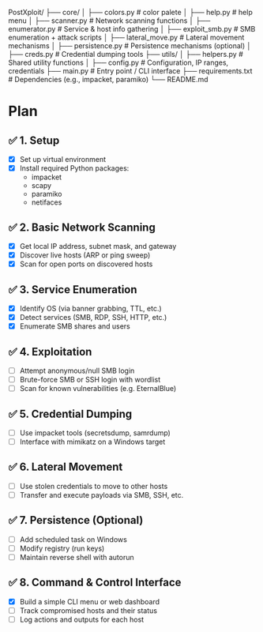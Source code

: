 PostXploit/
├── core/
│   ├── colors.py            # color palete
│   ├── help.py              # help menu
│   ├── scanner.py           # Network scanning functions
│   ├── enumerator.py        # Service & host info gathering
│   ├── exploit_smb.py       # SMB enumeration + attack scripts
│   ├── lateral_move.py      # Lateral movement mechanisms
│   ├── persistence.py       # Persistence mechanisms (optional)
│   ├── creds.py             # Credential dumping tools
├── utils/
│   ├── helpers.py           # Shared utility functions
│   ├── config.py            # Configuration, IP ranges, credentials
├── main.py                  # Entry point / CLI interface
├── requirements.txt         # Dependencies (e.g., impacket, paramiko)
└── README.md


# Plan

## ✅ 1. Setup
- [x] Set up virtual environment
- [x] Install required Python packages:
  - impacket
  - scapy
  - paramiko
  - netifaces

## ✅ 2. Basic Network Scanning
- [x] Get local IP address, subnet mask, and gateway
- [x] Discover live hosts (ARP or ping sweep)
- [x] Scan for open ports on discovered hosts

## ✅ 3. Service Enumeration
- [x] Identify OS (via banner grabbing, TTL, etc.)
- [x] Detect services (SMB, RDP, SSH, HTTP, etc.)
- [x] Enumerate SMB shares and users

## ✅ 4. Exploitation
- [ ] Attempt anonymous/null SMB login
- [ ] Brute-force SMB or SSH login with wordlist
- [ ] Scan for known vulnerabilities (e.g. EternalBlue)

## ✅ 5. Credential Dumping
- [ ] Use impacket tools (secretsdump, samrdump)
- [ ] Interface with mimikatz on a Windows target

## ✅ 6. Lateral Movement
- [ ] Use stolen credentials to move to other hosts
- [ ] Transfer and execute payloads via SMB, SSH, etc.

## ✅ 7. Persistence (Optional)
- [ ] Add scheduled task on Windows
- [ ] Modify registry (run keys)
- [ ] Maintain reverse shell with autorun

## ✅ 8. Command & Control Interface
- [x] Build a simple CLI menu or web dashboard
- [ ] Track compromised hosts and their status
- [ ] Log actions and outputs for each host
